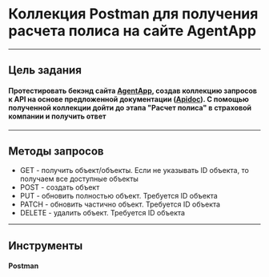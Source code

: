 # Коллекция Postman для получения расчета полиса на сайте AgentApp
___
## Цель задания
#### Протестировать бекэнд сайта [**AgentApp**](https://agentapp.ru/), создав коллекцию запросов к API на основе предложенной документации ([**Apidoc**](https://documenter.getpostman.com/view/1182459/S1ZxcVkV)). С помощью полученной коллекции дойти до этапа "Расчет полиса" в страховой компании и получить ответ
___
## Методы запросов
- GET - получить объект/объекты. Если не указывать ID объекта, то получаем все доступные объекты
- POST - создать объект
- PUT - обновить полностью объект. Требуется ID объекта
- PATCH - обновить частично объект. Требуется ID объекта
- DELETE - удалить объект. Требуется ID объекта
___
## Инструменты
#### Postman
